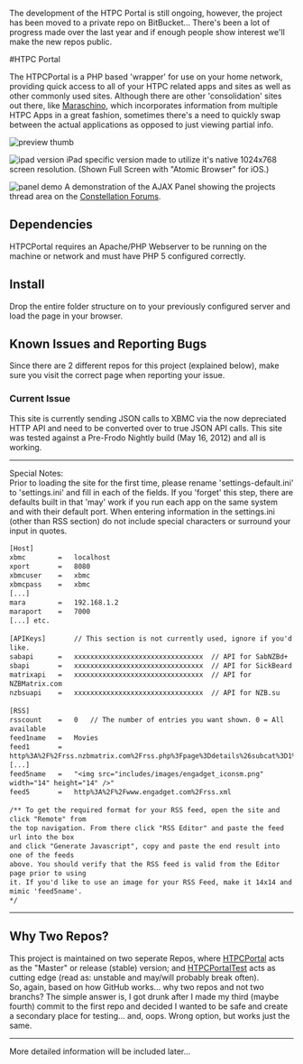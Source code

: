 The development of the HTPC Portal is still ongoing, however, the project has been moved to a private repo on BitBucket...
There's been a lot of progress made over the last year and if enough people show interest we'll make the new repos public.


#HTPC Portal

The HTPCPortal is a PHP based 'wrapper' for use on your home network, providing quick access to all of your HTPC related apps and sites as well as other commonly used sites. Although there are other 'consolidation' sites out there, like [Maraschino](http://maraschinoproject.com), which incorporates information from multiple HTPC Apps in a great fashion, sometimes there's a need to quickly swap between the actual applications as opposed to just viewing partial info.

![preview thumb](https://photos-1.dropbox.com/i/o/u6TwI5WLm7i8clWRwQSKkWs8pyCpHVF9l6AOvIYRIas/55460583/1337936400/fe03233/HTPCPortal-Home.png)

![ipad version](https://photos-3.dropbox.com/i/o/MR_bPRclfLzfu9-e16HCCobeMH5m87qvUt0OLtpYhrk/55460583/1337936400/aae7beb/iPad-FullScreen.png)
iPad specific version made to utilize it's native 1024x768 screen resolution. (Shown Full Screen with "Atomic Browser" for iOS.)

![panel demo](https://photos-3.dropbox.com/i/o/QLLFj7KWBw4zXMM-LmikWDfAsrnX5DMQYd3OJt0BTeo/55460583/1337936400/8b6211b/HTPCPortal-Panel.png)
A demonstration of the AJAX Panel showing the projects thread area on the [Constellation Forums](http://constellation.ictcsc.net/index.php?board=33.0).

## Dependencies
HTPCPortal requires an Apache/PHP Webserver to be running on the machine or network and must have PHP 5 configured correctly.

## Install
Drop the entire folder structure on to your previously configured server and load the page in your browser.

## Known Issues and Reporting Bugs
Since there are 2 different repos for this project (explained below), make sure you visit the correct page when reporting your issue.

### Current Issue
This site is currently sending JSON calls to XBMC via the now depreciated HTTP API and need to be converted over to true JSON API calls. This site was tested against a Pre-Frodo Nightly build (May 16, 2012) and all is working.

-----------------------------------------------------------------------------------------------------------------------------------------------------------------
Special Notes:<br />
	Prior to loading the site for the first time, please rename 'settings-default.ini' to 'settings.ini' and fill in each of the fields. If you 'forget' this step, there are defaults built in that 'may' work if you run each app on the same system and with their default port. When entering information in the settings.ini (other than RSS section) do not include special characters or surround your input in quotes.

	[Host]
	xbmc		=	localhost
	xport		=	8080
	xbmcuser	=	xbmc
	xbmcpass	=	xbmc
	[...]
	mara		=	192.168.1.2
	maraport	=	7000
	[...] etc.
	
	[APIKeys]		// This section is not currently used, ignore if you'd like.
	sabapi		=	xxxxxxxxxxxxxxxxxxxxxxxxxxxxxxxx  // API for SabNZBd+
	sbapi		=	xxxxxxxxxxxxxxxxxxxxxxxxxxxxxxxx  // API for SickBeard
	matrixapi	=	xxxxxxxxxxxxxxxxxxxxxxxxxxxxxxxx  // API for NZBMatrix.com
	nzbsuapi	=	xxxxxxxxxxxxxxxxxxxxxxxxxxxxxxxx  // API for NZB.su
	
	[RSS]
	rsscount	=	0	// The number of entries you want shown. 0 = All available
	feed1name	=	Movies
	feed1		=	http%3A%2F%2Frss.nzbmatrix.com%2Frss.php%3Fpage%3Ddetails%26subcat%3D1%26english%3D1
	[...]
	feed5name	=	"<img src="includes/images/engadget_iconsm.png" width="14" height="14" />"
	feed5		=	http%3A%2F%2Fwww.engadget.com%2Frss.xml

	/** To get the required format for your RSS feed, open the site and click "Remote" from
	the top navigation. From there click "RSS Editor" and paste the feed url into the box
	and click "Generate Javascript", copy and paste the end result into one of the feeds
	above. You should verify that the RSS feed is valid from the Editor page prior to using
	it. If you'd like to use an image for your RSS Feed, make it 14x14 and mimic 'feed5name'.
	*/

-----------------------------------------------------------------------------------------------------------------------------------------------------------------
## Why Two Repos?
This project is maintained on two seperate Repos, where [HTPCPortal](https://github.com/Archigos/HTPCPortal) acts as the "Master" or release (stable) version; and [HTPCPortalTest](https://github.com/Archigos/HTPCPortalTest) acts as cutting edge (read as: unstable and may/will probably break often).<br />
So, again, based on how GitHub works... why two repos and not two branchs? The simple answer is, I got drunk after I made my third (maybe fourth) commit to the first repo and decided I wanted to be safe and create a secondary place for testing... and, oops. Wrong option, but works just the same.

-----------------------------------------------------------------------------------------------------------------------------------------------------------------
More detailed information will be included later...
